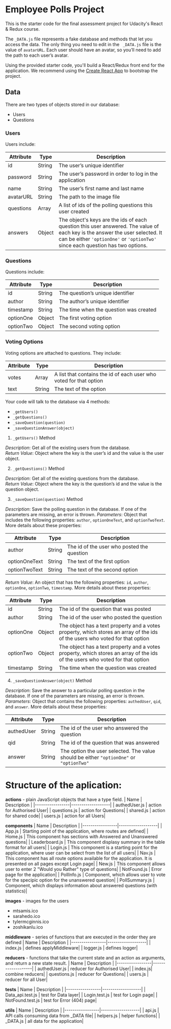 # Employee Polls Project

This is the starter code for the final assessment project for Udacity's React & Redux course.

The `_DATA.js` file represents a fake database and methods that let you access the data. The only thing you need to edit in the ` _DATA.js` file is the value of `avatarURL`. Each user should have an avatar, so you’ll need to add the path to each user’s avatar.

Using the provided starter code, you'll build a React/Redux front end for the application. We recommend using the [Create React App](https://github.com/facebook/create-react-app) to bootstrap the project.

## Data

There are two types of objects stored in our database:

* Users
* Questions

### Users

Users include:

| Attribute    | Type             | Description           |
|-----------------|------------------|-------------------         |
| id                 | String           | The user’s unique identifier |
| password   | String           | The user’s password in order to log in the application |
| name          | String           | The user’s first name  and last name     |
| avatarURL  | String           | The path to the image file |
| questions | Array | A list of ids of the polling questions this user created|
| answers      | Object         |  The object's keys are the ids of each question this user answered. The value of each key is the answer the user selected. It can be either `'optionOne'` or `'optionTwo'` since each question has two options.

### Questions

Questions include:

| Attribute | Type | Description |
|-----------------|------------------|-------------------|
| id                  | String | The question’s unique identifier |
| author        | String | The author’s unique identifier |
| timestamp | String | The time when the question was created|
| optionOne | Object | The first voting option|
| optionTwo | Object | The second voting option|

### Voting Options

Voting options are attached to questions. They include:

| Attribute | Type | Description |
|-----------------|------------------|-------------------|
| votes             | Array | A list that contains the id of each user who voted for that option|
| text                | String | The text of the option |

Your code will talk to the database via 4 methods:

* `_getUsers()`
* `_getQuestions()`
* `_saveQuestion(question)`
* `_saveQuestionAnswer(object)`

1) `_getUsers()` Method

*Description*: Get all of the existing users from the database.  
*Return Value*: Object where the key is the user’s id and the value is the user object.

2) `_getQuestions()` Method

*Description*: Get all of the existing questions from the database.  
*Return Value*: Object where the key is the question’s id and the value is the question object.

3) `_saveQuestion(question)` Method

*Description*: Save the polling question in the database. If one of the parameters are missing, an error is thrown.
*Parameters*:  Object that includes the following properties: `author`, `optionOneText`, and `optionTwoText`. More details about these properties:

| Attribute | Type | Description |
|-----------------|------------------|-------------------|
| author | String | The id of the user who posted the question|
| optionOneText| String | The text of the first option |
| optionTwoText | String | The text of the second option |

*Return Value*:  An object that has the following properties: `id`, `author`, `optionOne`, `optionTwo`, `timestamp`. More details about these properties:

| Attribute | Type | Description |
|-----------------|------------------|-------------------|
| id | String | The id of the question that was posted|
| author | String | The id of the user who posted the question|
| optionOne | Object | The object has a text property and a votes property, which stores an array of the ids of the users who voted for that option|
| optionTwo | Object | The object has a text property and a votes property, which stores an array of the ids of the users who voted for that option|
|timestamp|String | The time when the question was created|

4) `_saveQuestionAnswer(object)` Method

*Description*: Save the answer to a particular polling question in the database. If one of the parameters are missing, an error is thrown.
*Parameters*: Object that contains the following properties: `authedUser`, `qid`, and `answer`. More details about these properties:

| Attribute | Type | Description |
|-----------------|------------------|-------------------|
| authedUser | String | The id of the user who answered the question|
| qid | String | The id of the question that was answered|
| answer | String | The option the user selected. The value should be either `"optionOne"` or `"optionTwo"`|

# Structure of the aplication:
**actions** - plain JavaScript objects that have a type field. 
| Name | Description |
|-----------------|-------------------|
| authedUser.js | action for Authorised User|
| questions.js | action for Questions|
| shared.js | action for shared code|
| users.js | action for all Users|

   
**components**
| Name | Description |
|-----------------|-------------------|
| App.js | Starting point of the application, where routes are defined|
| Home.js | This component has sections with Answered and Unanswered questions|
| Leaderboard.js | This component displasy summary in the table format for all users|
| Login.js | This component is a starting point for the application, where user can be select from the list of all users|
| Nav.js | This component has all route options available for the application. It is presented on all pages except Login page|
| New.js | This component allows user to enter 2 "Would you Rather" type of questions|
| NotFound.js | Error page for the application|
| PollInfo.js | Component, which allows user to vote for the specipic option for the unanswered question|
| PollSummary.js | Component, which displays information about answered questions (with statistics)|

   
**images** - images for the users
  - mtsamis.ico
  - sarahedo.ico
  - tylermcginnis.ico
  - zoshikanlu.ico

**middleware** - series of functions that are executed in the order they are defined
| Name | Description |
|-----------------|-------------------|
| index.js | defines applyMiddleware|
| logger.js | defines logger|

  
**reducers** - functions that take the current state and an action as arguments, and return a new state result.
| Name | Description |
|-----------------|-------------------|
| authedUser.js | reducer for Authorised User|
| index.js| combine reducers|
| questions.js | reducer for Questions|
| users.js | reducer for all User|

   
**tests**
| Name | Description |
|-----------------|-------------------|
| Data_api.test.js | test for Data layer|
| Login.test.js | test for Login page|
| NotFound.test.js | test for Error (404) page|

    
**utils**
| Name | Description |
|-----------------|-------------------|
| api.js | API calls consuming data from _DATA file|
| helpers.js | helper functions|
| _DATA.js | all data for the application|

